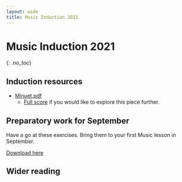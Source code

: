 ```yaml
---
layout: wide
title: Music Induction 2021
---
```


# Music Induction 2021
{: .no_toc}



<!-- 

## Contents
{: .no_toc}

- TOC
{:toc}

 -->

## Induction resources

* [Minuet.pdf](https://github.com/MrReedSWCHS/mrreedswchs.github.io/raw/master/mu-induction2021/Minuet.pdf)
	* [Full score](https://imslp.org/wiki/Special:ImagefromIndex/64131/torat) if you would like to explore this piece further.
 
## Preparatory work for September

Have a go at these exercises. Bring them to your first Music lesson in September.

[Download here](https://github.com/MrReedSWCHS/mrreedswchs.github.io/raw/master/mu-induction2021/Sept%20Preparation.pdf)

## Wider reading

